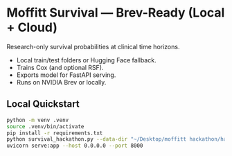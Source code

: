 # Moffitt Survival — Brev-Ready (Local + Cloud)

Research-only survival probabilities at clinical time horizons.
- Local train/test folders or Hugging Face fallback.
- Trains Cox (and optional RSF).
- Exports model for FastAPI serving.
- Runs on NVIDIA Brev or locally.

## Local Quickstart
```bash
python -m venv .venv
source .venv/bin/activate
pip install -r requirements.txt
python survival_hackathon.py --data-dir "~/Desktop/moffitt hackathon/hackathon" --model cox --horizons 90 180 365
uvicorn serve:app --host 0.0.0.0 --port 8000

